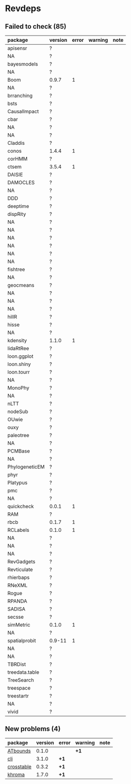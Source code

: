 # Revdeps

## Failed to check (85)

|package        |version |error |warning |note |
|:--------------|:-------|:-----|:-------|:----|
|apisensr       |?       |      |        |     |
|NA             |?       |      |        |     |
|bayesmodels    |?       |      |        |     |
|NA             |?       |      |        |     |
|Boom           |0.9.7   |1     |        |     |
|NA             |?       |      |        |     |
|brranching     |?       |      |        |     |
|bsts           |?       |      |        |     |
|CausalImpact   |?       |      |        |     |
|cbar           |?       |      |        |     |
|NA             |?       |      |        |     |
|NA             |?       |      |        |     |
|Claddis        |?       |      |        |     |
|conos          |1.4.4   |1     |        |     |
|corHMM         |?       |      |        |     |
|ctsem          |3.5.4   |1     |        |     |
|DAISIE         |?       |      |        |     |
|DAMOCLES       |?       |      |        |     |
|NA             |?       |      |        |     |
|DDD            |?       |      |        |     |
|deeptime       |?       |      |        |     |
|dispRity       |?       |      |        |     |
|NA             |?       |      |        |     |
|NA             |?       |      |        |     |
|NA             |?       |      |        |     |
|NA             |?       |      |        |     |
|NA             |?       |      |        |     |
|NA             |?       |      |        |     |
|fishtree       |?       |      |        |     |
|NA             |?       |      |        |     |
|geocmeans      |?       |      |        |     |
|NA             |?       |      |        |     |
|NA             |?       |      |        |     |
|NA             |?       |      |        |     |
|hillR          |?       |      |        |     |
|hisse          |?       |      |        |     |
|NA             |?       |      |        |     |
|kdensity       |1.1.0   |1     |        |     |
|lidaRtRee      |?       |      |        |     |
|loon.ggplot    |?       |      |        |     |
|loon.shiny     |?       |      |        |     |
|loon.tourr     |?       |      |        |     |
|NA             |?       |      |        |     |
|MonoPhy        |?       |      |        |     |
|NA             |?       |      |        |     |
|nLTT           |?       |      |        |     |
|nodeSub        |?       |      |        |     |
|OUwie          |?       |      |        |     |
|ouxy           |?       |      |        |     |
|paleotree      |?       |      |        |     |
|NA             |?       |      |        |     |
|PCMBase        |?       |      |        |     |
|NA             |?       |      |        |     |
|PhylogeneticEM |?       |      |        |     |
|phyr           |?       |      |        |     |
|Platypus       |?       |      |        |     |
|pmc            |?       |      |        |     |
|NA             |?       |      |        |     |
|quickcheck     |0.0.1   |1     |        |     |
|RAM            |?       |      |        |     |
|rbcb           |0.1.7   |1     |        |     |
|RCLabels       |0.1.0   |1     |        |     |
|NA             |?       |      |        |     |
|NA             |?       |      |        |     |
|NA             |?       |      |        |     |
|RevGadgets     |?       |      |        |     |
|Revticulate    |?       |      |        |     |
|rhierbaps      |?       |      |        |     |
|RNeXML         |?       |      |        |     |
|Rogue          |?       |      |        |     |
|RPANDA         |?       |      |        |     |
|SADISA         |?       |      |        |     |
|secsse         |?       |      |        |     |
|simMetric      |0.1.0   |1     |        |     |
|NA             |?       |      |        |     |
|spatialprobit  |0.9-11  |1     |        |     |
|NA             |?       |      |        |     |
|NA             |?       |      |        |     |
|TBRDist        |?       |      |        |     |
|treedata.table |?       |      |        |     |
|TreeSearch     |?       |      |        |     |
|treespace      |?       |      |        |     |
|treestartr     |?       |      |        |     |
|NA             |?       |      |        |     |
|vivid          |?       |      |        |     |

## New problems (4)

|package                              |version |error  |warning |note |
|:------------------------------------|:-------|:------|:-------|:----|
|[ATbounds](problems.md#atbounds)     |0.1.0   |       |__+1__  |     |
|[cli](problems.md#cli)               |3.1.0   |__+1__ |        |     |
|[crosstable](problems.md#crosstable) |0.3.2   |__+1__ |        |     |
|[khroma](problems.md#khroma)         |1.7.0   |__+1__ |        |     |

